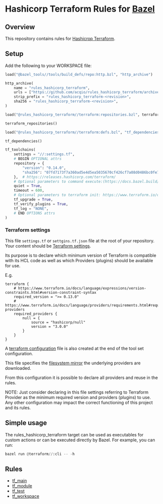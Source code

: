 # Hashicorp Terraform Rules for [Bazel](https://bazel.build)

## Overview

This repository contains rules for [Hashicrop Terraform](https://www.terraform.io/).

## Setup

Add the following to your WORKSPACE file:

```python
load("@bazel_tools//tools/build_defs/repo:http.bzl", "http_archive")

http_archive(
    name = "rules_hashicorp_terraform",
    urls = ["https://github.com/acqio/rules_hashicorp_terraform/archive/<revision>.tar.gz"],
    strip_prefix = "rules_hashicorp_terraform-<revision>",
    sha256 = "rules_hashicorp_terraform-<revision>",
)

load("@rules_hashicorp_terraform//terraform:repositories.bzl", terraform_repositories = "repositories")

terraform_repositories()

load("@rules_hashicorp_terraform//terraform:defs.bzl", "tf_dependencies", "tf_toolchains")

tf_dependencies()

tf_toolchains(
    settings = "//:settings.tf",
    # BEGIN OPTIONAL attrs
    repository = {
        "version": "0.14.0",
        "sha256": "07fd7173f7a360ad5e4d5ea5035670cf426cf7a08d0486bc0fe7c9d76b447722",
    },  # https://releases.hashicorp.com/terraform/
    # Optional parameters to command execute:(https://docs.bazel.build/versions/master/skylark/lib/repository_ctx.html#execute).
    quiet = True,
    timeout = 600,
    # Optional parameters to terraform init: https://www.terraform.io/docs/cli/commands/init.htm
    tf_upgrade = True,
    tf_verify_plugins = True,
    tf_log = "NONE",
    # END OPTIONS attrs
)
```

### Terraform settings

This file `settings.tf` or `settgins.tf.json` file at the root of your repository. Your content should be [Terraform settings](https://www.terraform.io/docs/language/settings/index.html).

Its purpose is to declare which minimum version of Terraform is compatible with its HCL code as well as which Providers (plugins) should be available for use.

E.g.
```hcl
terraform {
    # https://www.terraform.io/docs/language/expressions/version-constraints.html#version-constraint-syntax
    required_version = ">= 0.13.0"
    # https://www.terraform.io/docs/language/providers/requirements.html#requiring-providers
    required_providers {
        null = {
            source = "hashicorp/null"
            version = "3.0.0"
        }
    }
}
```
A [terraform configuration](https://www.terraform.io/docs/cli/config/config-file.html) file is also created at the end of the tool set configuration.

This file specifies the [filesystem mirror](https://www.terraform.io/docs/cli/config/config-file.html#explicit-installation-method-configuration) the underlying providers are downloaded.

From this configuration it is possible to declare all providers and reuse in the rules.

NOTE: Just consider declaring in this file settings referring to Terraform Provider as the minimum required version and providers (plugins) to use. Any other configuration may impact the correct functioning of this project and its rules.

## Simple usage

The rules_hashicorp_terraform target can be used as executables for custom actions or can be executed directly by Bazel. For example, you can run:
```python
bazel run @terraform//:cli -- -h
```

## Rules

* [tf_main](docs/tf_main.md)
* [tf_module](docs/tf_module.md)
* [tf_test](docs/tf_test.md)
* [tf_workspace](docs/tf_workspace.md)
